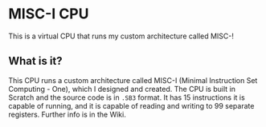 # MISC-I CPU
This is a virtual CPU that runs my custom architecture called MISC-!

## What is it?
This CPU runs a custom architecture called MISC-I (Minimal Instruction Set Computing - One), which I designed and created. The CPU is built in Scratch and the source code is in ```.SB3``` format. It has 15 instructions it is capable of running, and it is capable of reading and writing to 99 separate registers. Further info is in the Wiki.

